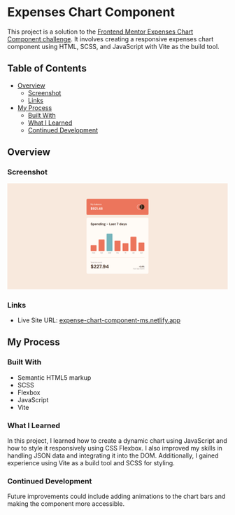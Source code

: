 # Expenses Chart Component

This project is a solution to the [Frontend Mentor Expenses Chart Component challenge](https://www.frontendmentor.io/challenges/expenses-chart-component-e7yJBUdjwt). It involves creating a responsive expenses chart component using HTML, SCSS, and JavaScript with Vite as the build tool.

## Table of Contents

- [Overview](#overview)
  - [Screenshot](#screenshot)
  - [Links](#links)
- [My Process](#my-process)
  - [Built With](#built-with)
  - [What I Learned](#what-i-learned)
  - [Continued Development](#continued-development)

## Overview

### Screenshot

![Screenshot of the Expenses Chart Component](./screenshot.png)

### Links

- Live Site URL: [expense-chart-component-ms.netlify.app](https://expense-chart-component-ms.netlify.app/)

## My Process

### Built With

- Semantic HTML5 markup
- SCSS
- Flexbox
- JavaScript
- Vite

### What I Learned

In this project, I learned how to create a dynamic chart using JavaScript and how to style it responsively using CSS Flexbox. I also improved my skills in handling JSON data and integrating it into the DOM. Additionally, I gained experience using Vite as a build tool and SCSS for styling.

### Continued Development

Future improvements could include adding animations to the chart bars and making the component more accessible.
